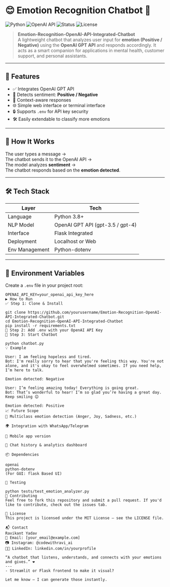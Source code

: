 # 😊 Emotion Recognition Chatbot 🤖

![Python](https://img.shields.io/badge/Python-3.8%2B-blue)
![OpenAI API](https://img.shields.io/badge/OpenAI-API-informational)
![Status](https://img.shields.io/badge/status-active-brightgreen)
![License](https://img.shields.io/badge/license-MIT-blue.svg)

> **Emotion-Recognition-OpenAI-API-Integrated-Chatbot**  
A lightweight chatbot that analyzes user input for **emotion (Positive / Negative)** using the **OpenAI GPT API** and responds accordingly. It acts as a smart companion for applications in mental health, customer support, and personal assistants.

---

## 🎯 Features

- ✅ Integrates OpenAI GPT API
- 💬 Detects sentiment: **Positive / Negative**
- 🧠 Context-aware responses
- 🌐 Simple web interface or terminal interface
- 🔒 Supports `.env` for API key security
- 🛠️ Easily extendable to classify more emotions

---

## 🧠 How It Works

The user types a message →  
The chatbot sends it to the OpenAI API →  
The model analyzes **sentiment** →  
The chatbot responds based on the **emotion detected**.

---

## 🛠️ Tech Stack

| Layer         | Tech                    |
|---------------|-------------------------|
| Language       | Python 3.8+             |
| NLP Model      | OpenAI GPT API (gpt-3.5 / gpt-4) |
| Interface      | Flask Integrated |
| Deployment     | Localhost or Web       |
| Env Management | Python-dotenv          |

---

## 🔐 Environment Variables

Create a `.env` file in your project root:

```env
OPENAI_API_KEY=your_openai_api_key_here
▶️ How to Run
✅ Step 1: Clone & Install

git clone https://github.com/yourusername/Emotion-Recognition-OpenAI-API-Integrated-Chatbot.git
cd Emotion-Recognition-OpenAI-API-Integrated-Chatbot
pip install -r requirements.txt
🧠 Step 2: Add .env with your OpenAI API Key
💬 Step 3: Start Chatbot

python chatbot.py
💡 Example

User: I am feeling hopeless and tired.
Bot: I'm really sorry to hear that you're feeling this way. You're not alone, and it's okay to feel overwhelmed sometimes. If you need help, I’m here to talk.

Emotion detected: Negative

User: I’m feeling amazing today! Everything is going great.
Bot: That’s wonderful to hear! I’m so glad you’re having a great day. Keep smiling 😊

Emotion detected: Positive
📈 Future Scope
🧠 Multiclass emotion detection (Anger, Joy, Sadness, etc.)

🌍 Integration with WhatsApp/Telegram

📱 Mobile app version

🧾 Chat history & analytics dashboard

📦 Dependencies

openai
python-dotenv
(For GUI: flask Based UI)

🧪 Testing

python tests/test_emotion_analyzer.py
🙌 Contributing
Feel free to fork this repository and submit a pull request. If you'd like to contribute, check out the issues tab.

📄 License
This project is licensed under the MIT License – see the LICENSE file.

📬 Contact
Ravikant Yadav
📧 Email: [your_email@example.com]
📷 Instagram: @codewithravi_ai
🧑‍💻 LinkedIn: linkedin.com/in/yourprofile

“A chatbot that listens, understands, and connects with your emotions and gives.” ❤️
---
- Streamlit or Flask frontend to make it visual?

Let me know — I can generate those instantly.
